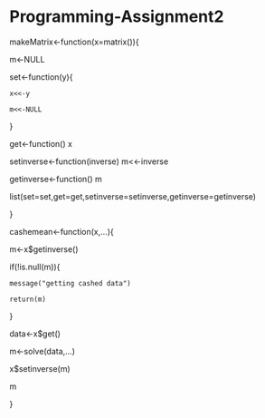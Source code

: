 # Programming-Assignment2

makeMatrix<-function(x=matrix()){

  m<-NULL
  
  set<-function(y){
  
    x<<-y
    
    m<<-NULL
    
  }
  
  get<-function() x
  
  setinverse<-function(inverse) m<<-inverse
  
  getinverse<-function() m
  
  list(set=set,get=get,setinverse=setinverse,getinverse=getinverse)
  
}

cashemean<-function(x,...){

  m<-x$getinverse()
  
  if(!is.null(m)){
  
    message("getting cashed data")
    
    return(m)
    
  }
  
  data<-x$get()
  
  m<-solve(data,...)
  
  x$setinverse(m)
  
  m
  
}

